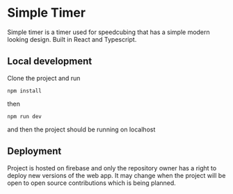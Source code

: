 # Simple Timer

Simple timer is a timer used for speedcubing that has a simple modern looking design. Built in React and Typescript.

## Local development

Clone the project and run 
```
npm install
```
then 
```
npm run dev
```
and then the project should be running on localhost

## Deployment

Project is hosted on firebase and only the repository owner has a right to deploy new versions of the web app. It may change when the project will be open to open source contributions which is being planned.
